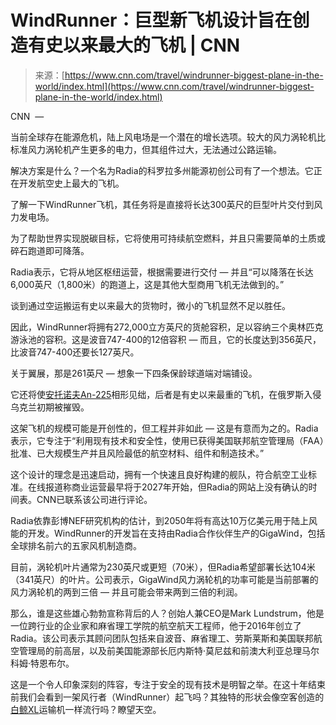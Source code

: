 <!--yml

category: 未分类

date: 2024-05-29 12:34:19

-->

# WindRunner：巨型新飞机设计旨在创造有史以来最大的飞机 | CNN

> 来源：[https://www.cnn.com/travel/windrunner-biggest-plane-in-the-world/index.html](https://www.cnn.com/travel/windrunner-biggest-plane-in-the-world/index.html)

CNN  —

当前全球存在能源危机，陆上风电场是一个潜在的增长选项。较大的风力涡轮机比标准风力涡轮机产生更多的电力，但其组件过大，无法通过公路运输。

解决方案是什么？一个名为Radia的科罗拉多州能源初创公司有了一个想法。它正在开发航空史上最大的飞机。

了解一下WindRunner飞机，其任务将是直接将长达300英尺的巨型叶片交付到风力发电场。

为了帮助世界实现脱碳目标，它将使用可持续航空燃料，并且只需要简单的土质或碎石跑道即可降落。

Radia表示，它将从地区枢纽运营，根据需要进行交付 — 并且“可以降落在长达6,000英尺（1,800米）的跑道上，这是其他大型商用飞机无法做到的。”

谈到通过空运搬运有史以来最大的货物时，微小的飞机显然不足以胜任。

因此，WindRunner将拥有272,000立方英尺的货舱容积，足以容纳三个奥林匹克游泳池的容积。这是波音747-400的12倍容积 — 而且，它的长度达到356英尺，比波音747-400还要长127英尺。

关于翼展，那是261英尺 — 想象一下四条保龄球道端对端铺设。

它还将使[安托诺夫An-225](https://cnn.com/travel/article/antonov-an225-mriya-rebuild-2022/index.html)相形见绌，后者是有史以来最重的飞机，在俄罗斯入侵乌克兰初期被摧毁。

这架飞机的规模可能是开创性的，但工程并非如此 — 这是有意而为之的。Radia表示，它专注于“利用现有技术和安全性，使用已获得美国联邦航空管理局（FAA）批准、已大规模生产并且风险最低的航空材料、组件和制造技术。”

这个设计的理念是迅速启动，拥有一个快速且良好构建的舰队，符合航空工业标准。在线报道称商业运营最早将于2027年开始，但Radia的网站上没有确认的时间表。CNN已联系该公司进行评论。

Radia依靠彭博NEF研究机构的估计，到2050年将有高达10万亿美元用于陆上风能的开发。WindRunner的开发旨在支持由Radia合作伙伴生产的GigaWind，包括全球排名前六的五家风机制造商。

目前，涡轮机叶片通常为230英尺或更短（70米），但Radia希望部署长达104米（341英尺）的叶片。公司表示，GigaWind风力涡轮机的功率可能是当前部署的风力涡轮机的两到三倍 — 并且可能会带来两到三倍的利润。

那么，谁是这些雄心勃勃宣称背后的人？创始人兼CEO是Mark Lundstrum，他是一位跨行业的企业家和麻省理工学院的航空航天工程师，他于2016年创立了Radia。该公司表示其顾问团队包括来自波音、麻省理工、劳斯莱斯和美国联邦航空管理局的前高层，以及前美国能源部长厄内斯特·莫尼兹和前澳大利亚总理马尔科姆·特恩布尔。

这是一个令人印象深刻的阵容，专注于安全的现有技术是明智之举。在这十年结束前我们会看到一架风行者（WindRunner）起飞吗？其独特的形状会像空客创造的[白鲸XL](https://www.cnn.com/travel/article/airbus-beluga-whale-plane-charters/index.html)运输机一样流行吗？瞭望天空。
